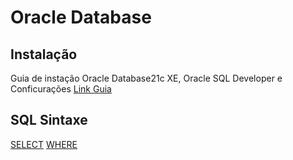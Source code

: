 # Oracle Database 

## Instalação
Guia de instação Oracle Database21c XE, Oracle SQL Developer e Conficurações [Link Guia](https://github.com/maurobiazutti/Oracle_Database/tree/main/Instalação)

## SQL Sintaxe
 [SELECT](https://github.com/maurobiazutti/Oracle_Database/blob/main/SQL/select.sql)
 [WHERE](https://github.com/maurobiazutti/Oracle_Database/blob/main/SQL/where.sql)
 
